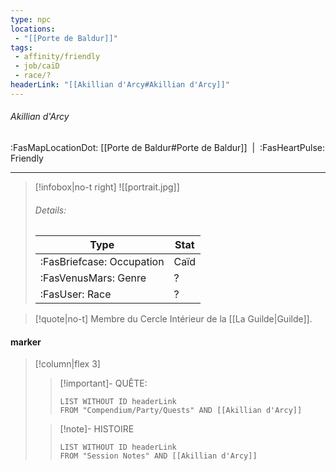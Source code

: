 ```yaml
---
type: npc
locations:
 - "[[Porte de Baldur]]"
tags:
 - affinity/friendly
 - job/caïD
 - race/?
headerLink: "[[Akillian d'Arcy#Akillian d'Arcy]]"
---
```

###### Akillian d'Arcy
<span class="sub2">:FasMapLocationDot: [[Porte de Baldur#Porte de Baldur]]&nbsp;&nbsp;|&nbsp;&nbsp;:FasHeartPulse: Friendly </span>
___

> [!infobox|no-t right]
> ![[portrait.jpg]]
> ###### Details:
> | Type | Stat |
> | ---- | ---- |
> | :FasBriefcase: Occupation |  Caïd |
> | :FasVenusMars: Genre | ? |
> | :FasUser: Race | ? |
<span class="clearfix"></span>

> [!quote|no-t]
>Membre du Cercle Intérieur de la [[La Guilde|Guilde]].

#### marker
> [!column|flex 3]
>> [!important]- QUÊTE:
>>```dataview
>>LIST WITHOUT ID headerLink
>>FROM "Compendium/Party/Quests" AND [[Akillian d'Arcy]]
>
>>[!note]- HISTOIRE
>>```dataview
>>LIST WITHOUT ID headerLink
>>FROM "Session Notes" AND [[Akillian d'Arcy]]
